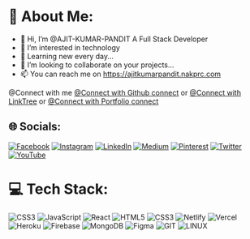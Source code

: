 # 💫 About Me:

- 👋 Hi, I’m @AJIT-KUMAR-PANDIT A Full Stack Developer
- 👀 I’m interested in technology
- 🌱 Learning new every day...
- 💞️ I’m looking to collaborate on your projects...
- 📫 You can reach me on https://ajitkumarpandit.nakprc.com

@Connect with me [@Connect with Github connect](https://ajit-kumar-pandit.github.io/@connect/)
                              or
                  [@Connect with LinkTree](https://linktr.ee/ajitkumarpandit)
                              or
                [@Connect with Portfolio connect](https://ajitkumarpandit.nakprc.com/@connect/)
                            

## 🌐 Socials:
[![Facebook](https://img.shields.io/badge/Facebook-%231877F2.svg?logo=Facebook&logoColor=white)](https://facebook.com/AjitKumarPanditOfficial) [![Instagram](https://img.shields.io/badge/Instagram-%23E4405F.svg?logo=Instagram&logoColor=white)](https://instagram.com/ajit.kumar.pandit) [![LinkedIn](https://img.shields.io/badge/LinkedIn-%230077B5.svg?logo=linkedin&logoColor=white)](https://linkedin.com/in/ajitkumarpandit) [![Medium](https://img.shields.io/badge/Medium-12100E?logo=medium&logoColor=white)](https://medium.com/@ajitkumarpandit) [![Pinterest](https://img.shields.io/badge/Pinterest-%23E60023.svg?logo=Pinterest&logoColor=white)](https://pinterest.com/AjitKrPandit) [![Twitter](https://img.shields.io/badge/Twitter-%231DA1F2.svg?logo=Twitter&logoColor=white)](https://twitter.com/AjitKrPandit) [![YouTube](https://img.shields.io/badge/YouTube-%23FF0000.svg?logo=YouTube&logoColor=white)](https://youtube.com/@AJIT-KUMAR-PANDIT) 

# 💻 Tech Stack:
![CSS3](https://img.shields.io/badge/css3-%231572B6.svg?style=for-the-badge&logo=css3&logoColor=white) ![JavaScript](https://img.shields.io/badge/javascript-%23323330.svg?style=for-the-badge&logo=javascript&logoColor=%23F7DF1E) ![React](https://img.shields.io/badge/react-%2320232a.svg?style=for-the-badge&logo=react&logoColor=%2361DAFB) ![HTML5](https://img.shields.io/badge/html5-%23E34F26.svg?style=for-the-badge&logo=html5&logoColor=white) ![CSS3](https://img.shields.io/badge/css3-%231572B6.svg?style=for-the-badge&logo=css3&logoColor=white) ![Netlify](https://img.shields.io/badge/netlify-%23000000.svg?style=for-the-badge&logo=netlify&logoColor=#00C7B7) ![Vercel](https://img.shields.io/badge/vercel-%23000000.svg?style=for-the-badge&logo=vercel&logoColor=white) ![Heroku](https://img.shields.io/badge/heroku-%23430098.svg?style=for-the-badge&logo=heroku&logoColor=white) ![Firebase](https://img.shields.io/badge/firebase-%23039BE5.svg?style=for-the-badge&logo=firebase) ![MongoDB](https://img.shields.io/badge/MongoDB-%234ea94b.svg?style=for-the-badge&logo=mongodb&logoColor=white) 	![Figma](https://img.shields.io/badge/figma-%23F24E1E.svg?style=for-the-badge&logo=figma&logoColor=white) ![GIT](https://img.shields.io/badge/Git-fc6d26?style=for-the-badge&logo=git&logoColor=white) ![LINUX](https://img.shields.io/badge/Linux-FCC624?style=for-the-badge&logo=linux&logoColor=black) 



<!---
AJIT-KUMAR-PANDIT/AJIT-KUMAR-PANDIT is a ✨ special ✨ repository because its `README.md` (this file) appears on your GitHub profile.
You can click the Preview link to take a look at your changes.
--->
